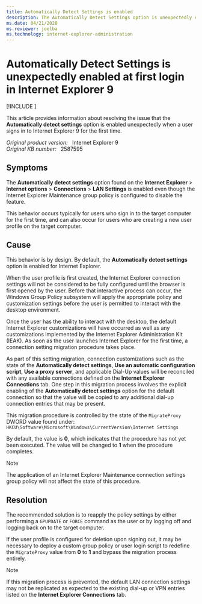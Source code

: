 ```yaml
---
title: Automatically Detect Settings is enabled
description: The Automatically Detect Settings option is unexpectedly enabled as soon as the user launches Internet Explorer 9 for the first time.
ms.date: 04/21/2020
ms.reviewer: joelba
ms.technology: internet-explorer-administration
---
```

# Automatically Detect Settings is unexpectedly enabled at first login in Internet Explorer 9

[!INCLUDE [](../../../includes/browsers-important.md)]

This article provides information about resolving the issue that the **Automatically detect settings** option is enabled unexpectedly when a user signs in to Internet Explorer 9 for the first time.

_Original product version:_ &nbsp; Internet Explorer 9  
_Original KB number:_ &nbsp; 2587595

## Symptoms

The **Automatically detect settings** option found on the **Internet Explorer** > **Internet options** > **Connections** > **LAN Settings** is enabled even though the Internet Explorer Maintenance group policy is configured to disable the feature.

This behavior occurs typically for users who sign in to the target computer for the first time, and can also occur for users who are creating a new user profile on the target computer.

## Cause

This behavior is by design. By default, the **Automatically detect settings** option is enabled for Internet Explorer.

When the user profile is first created, the Internet Explorer connection settings will not be considered to be fully configured until the browser is first opened by the user. Before that interactive process can occur, the Windows Group Policy subsystem will apply the appropriate policy and customization settings before the user is permitted to interact with the desktop environment.

Once the user has the ability to interact with the desktop, the default Internet Explorer customizations will have occurred as well as any customizations implemented by the Internet Explorer Administration Kit (IEAK). As soon as the user launches Internet Explorer for the first time, a connection setting migration procedure takes place.

As part of this setting migration, connection customizations such as the state of the **Automatically detect settings**, **Use an automatic configuration script**, **Use a proxy server**, and applicable Dial-Up values will be reconciled with any available connections defined on the **Internet Explorer Connections** tab. One step in this migration process involves the explicit enabling of the **Automatically detect settings** option for the default connection so that the value will be copied to any additional dial-up connection entries that may be present.

This migration procedure is controlled by the state of the `MigrateProxy` DWORD value found under:  
`HKCU\Software\Microsoft\Windows\CurrentVersion\Internet Settings`

By default, the value is **0**, which indicates that the procedure has not yet been executed. The value will be changed to **1** when the procedure completes.

> [!NOTE]
> The application of an Internet Explorer Maintenance connection settings group policy will not affect the state of this procedure.

## Resolution

The recommended solution is to reapply the policy settings by either performing a `GPUPDATE` or `FORCE` command as the user or by logging off and logging back on to the target computer.

If the user profile is configured for deletion upon signing out, it may be necessary to deploy a custom group policy or user login script to redefine the `MigrateProxy` value from **0** to **1** and bypass the migration process entirely.

> [!NOTE]
> If this migration process is prevented, the default LAN connection settings may not be replicated as expected to the existing dial-up or VPN entries listed on the **Internet Explorer Connections** tab.
